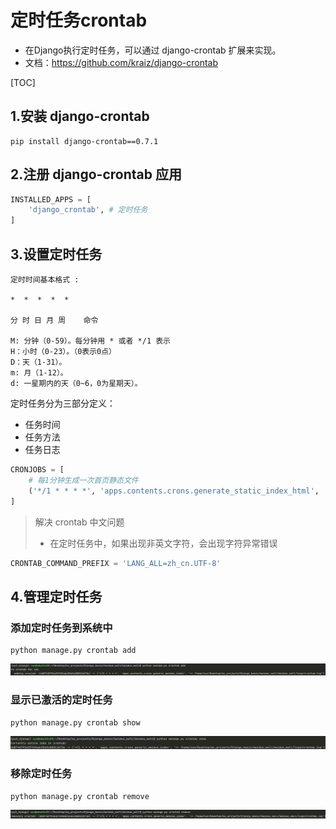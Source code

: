 # 定时任务crontab

- 在Django执行定时任务，可以通过 django-crontab 扩展来实现。
- 文档：<https://github.com/kraiz/django-crontab>

[TOC]

## 1.安装 django-crontab

```shell
pip install django-crontab==0.7.1
```

## 2.注册 django-crontab 应用

```py
INSTALLED_APPS = [    
    'django_crontab', # 定时任务
]
```

## 3.设置定时任务

```text
定时时间基本格式 :

*  *  *  *  *

分 时 日 月 周    命令

M: 分钟（0-59）。每分钟用 * 或者 */1 表示
H：小时（0-23）。（0表示0点）
D：天（1-31）。
m: 月（1-12）。
d: 一星期内的天（0~6，0为星期天）。
```

定时任务分为三部分定义：

- 任务时间
- 任务方法
- 任务日志

```py
CRONJOBS = [
    # 每1分钟生成一次首页静态文件
    ('*/1 * * * *', 'apps.contents.crons.generate_static_index_html', '>> ' + os.path.join(BASE_DIR, 'logs/crontab.log'))
]
```

> 解决 crontab 中文问题
>
> - 在定时任务中，如果出现非英文字符，会出现字符异常错误

```py
CRONTAB_COMMAND_PREFIX = 'LANG_ALL=zh_cn.UTF-8'
```

## 4.管理定时任务

### 添加定时任务到系统中

```shell
python manage.py crontab add
```

![图 1](../statics/1.g.1_%E5%AE%9A%E6%97%B6%E4%BB%BB%E5%8A%A1crontab-crontab%20add.png)  

### 显示已激活的定时任务

```shell
python manage.py crontab show
```

![图 2](../statics/1.g.1_%E5%AE%9A%E6%97%B6%E4%BB%BB%E5%8A%A1crontab-crontab%20show.png)  

### 移除定时任务

```shell
python manage.py crontab remove
```

![图 3](../statics/1.g.1_%E5%AE%9A%E6%97%B6%E4%BB%BB%E5%8A%A1crontab-crontab%20remove.png)  
